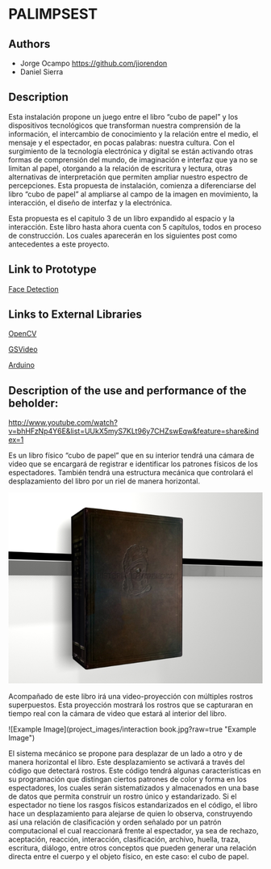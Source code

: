# PALIMPSEST

## Authors
- Jorge Ocampo https://github.com/jiorendon 
- Daniel Sierra

## Description
Esta instalación propone un juego entre el libro “cubo de papel” y los dispositivos tecnológicos que transforman nuestra comprensión de la información, el intercambio de conocimiento y la relación entre el medio, el mensaje y el espectador, en pocas palabras: nuestra cultura. Con el surgimiento de la tecnología electrónica y digital se están activando otras formas de comprensión del mundo, de imaginación e interfaz que ya no se limitan al papel, otorgando a la relación de escritura y lectura, otras alternativas de interpretación que permiten ampliar nuestro espectro de percepciones. Esta propuesta de instalación, comienza a diferenciarse del libro “cubo de papel” al ampliarse al campo de la imagen en movimiento, la interacción, el diseño de interfaz y la electrónica.  

Esta propuesta es el capitulo 3 de un libro expandido al espacio y la interacción. Este libro hasta ahora cuenta con 5 capítulos, todos en proceso de construcción. Los cuales aparecerán en los siguientes post como antecedentes a este proyecto. 


## Link to Prototype

[Face Detection](https://github.com/jiorendon/JorgeO/tree/master/project_code/FaceDetection "Example Link")


## Links to External Libraries

[OpenCV](http://ubaa.net/shared/processing/opencv/ "OpenCV") 

[GSVideo](http://gsvideo.sourceforge.net/ "GSVideo") 

[Arduino](http://arduino.cc/es/Reference/Libraries#.UzOB4q15Pv0 "Arduino") 



## Description of the use and performance of the beholder:

http://www.youtube.com/watch?v=bhHFzNp4Y6E&list=UUkX5myS7KLt96y7CHZswEqw&feature=share&index=1

Es un libro físico “cubo de papel” que en su interior tendrá una cámara de video que se encargará de registrar e identificar los patrones físicos de los espectadores. También tendrá una estructura mecánica que controlará el desplazamiento del libro por un riel de manera horizontal.

![Example Image](project_images/book_jorgeocampo.jpg?raw=true "Example Image")

Acompañado de este libro irá una video-proyección con múltiples rostros superpuestos. Esta proyección mostrará los rostros que se capturaran en tiempo real con la cámara de video que estará al interior del libro. 


![Example Image](project_images/interaction book.jpg?raw=true "Example Image")

El sistema mecánico se propone para desplazar de un lado a otro y de manera horizontal el libro. Este desplazamiento se activará a través del código que detectará rostros. Este código tendrá algunas características en su programación que distingan ciertos patrones de color y forma en los espectadores, los cuales serán sistematizados y almacenados en una base de datos que permita construir un rostro único y estandarizado. Si el espectador no tiene los rasgos físicos estandarizados en el código, el libro hace un desplazamiento para alejarse de quien lo observa, construyendo así una relación de clasificación y orden señalado por un patrón computacional el cual reaccionará frente al espectador, ya sea de rechazo, aceptación, reacción, interacción, clasificación, archivo, huella, traza, escritura, diálogo, entre otros conceptos que pueden generar una relación directa entre el cuerpo y el objeto físico, en este caso: el cubo de papel. 




